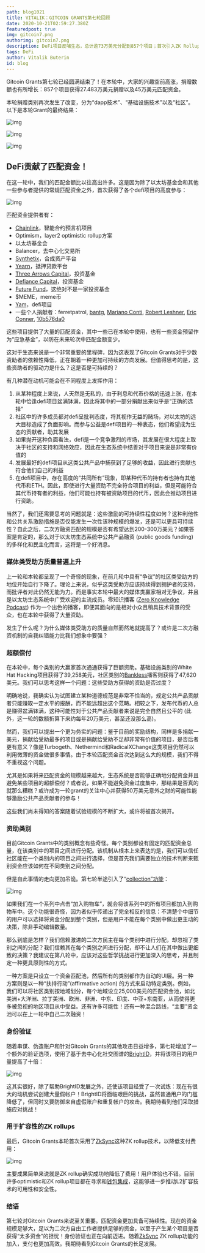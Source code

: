 ```yaml
---
path: blog1021
title: VITALIK：GITCOIN GRANTS第七轮回顾
date: 2020-10-21T02:59:27.380Z
featuredpost: true
img: gitcoin7.png
authorimg: gitcoin7.png
description: DeFi项目反哺生态，总计逾73万美元分配到857个项目；首次引入ZK Rollup降低手续费
tags: DeFi
author: Vitalik Buterin
id: blog
---
```

Gitcoin Grants第七轮已经圆满结束了！在本轮中，大家的兴趣空前高涨，捐赠数额也有所增长：857个项目获得27.483万美元捐赠以及45万美元匹配资金。

本轮捐赠类别再次发生了改变，分为“dapp技术”、“基础设施技术”以及“社区”。以下是本轮Grant的最终结果：

![img](round7-1.png)



![img](round7-2.png)



![img](round7-3.png)



<h2>DeFi贡献了匹配资金！</h2>

在这一轮中，我们的匹配金额比以往高出许多。这是因为除了以太坊基金会和其他一些参与者提供的常规匹配资金之外，首次获得了各个defi项目的高度参与：



![img](round7-4.png)



匹配资金提供者有：

- [Chainlink](https://chain.link/)，智能合约预言机项目
- Optimism，layer2 optimistic rollup方案
- 以太坊基金会
- Balancer，去中心化交易所
- [Synthetix](https://synthetix.io/)，合成资产平台
- [Yearn](https://yearn.finance/)，抵押贷款平台
- [Three Arrows Capital](https://www.threearrowscap.com/about-us/)，投资基金
- [Defiance Capital](https://twitter.com/defiancecapital)，投资基金
- [Future Fund](https://twitter.com/future_fund_)，这绝对不是一家投资基金
- $MEME，meme币
- [Yam](https://yam.finance/)，defi项目
- 一些个人捐献者：ferretpatrol, [bantg](https://twitter.com/bantg/), [Mariano Conti](https://twitter.com/nanexcool/), [Robert Leshner](https://twitter.com/rleshner/), [Eric Conner](https://vitalik.ca/general/2020/10/18/twitter.com/econoar/), [10b576da0](https://twitter.com/10b57e6da0)

这些项目提供了大量的匹配资金，其中一些已在本轮中使用，也有一些资金预留作为“应急基金”，以防在未来轮次中匹配金额变少。

这对于生态来说是一个非常重要的里程碑，因为这表现了Gitcoin Grants对于少数资助者的依赖性降低，正在朝着一种更加可持续的方向发展。但值得思考的是，这些资助者的驱动力是什么？这是否是可持续的？

有几种潜在动机可能会在不同程度上发挥作用：

1. 从某种程度上来说，人天然是无私的，由于利息和代币价格的迅速上涨，在本轮中恰逢defi项目盆满钵满，因此将其中的一部分捐献出来似乎是“正确的选择”
2. 社区中的许多成员都对defi呈批判态度，将其视作无益的赌场，对以太坊的远大目标造成了负面影响。而参与公益是defi项目的一种表态，他们希望成为生态的贡献者，助其发展
3. 如果抛开这种负面看法，defi是一个竞争激烈的市场，其发展在很大程度上取决于社区的支持和网络效应，因此在生态系统中结善对于项目来说是非常有价值的
4. 发展最好的defi项目从这类公共产品中捕获到了足够的收益，因此进行贡献也符合他们自己的利益
5. 在defi项目中，存在高度的“共同所有”现象，即某种代币的持有者也持有其他代币和ETH。因此，即使进行大量资助不完全符合项目的利益，但是可能符合其代币持有者的利益，他们可能也持有被资助项目的代币，因此会推动项目进行资助。

当然了，我们还需要思考的问题就是：这些激励的可持续性程度如何？这种利他性和公共关系激励措施是否仅能发生一次性该种规模的爆发，还是可以更具可持续性？自此之后，二次方融资匹配的规模是否有希望达到200-300万美元？如果答案是肯定的，那么对于以太坊生态系统中公共产品融资 (public goods funding) 的多样化和民主化而言，这将是一个好消息。

### 媒体类受助方质量普遍上升

上一轮和本轮都呈现了一个奇怪的现象，在前几轮中具有“争议”的社区类受助方的地位开始自行下降了。理论上来说，似乎这类受助方应该持续得到拥护者的支持，而批评者对此仍然无能为力。而是事实本轮中最大的媒体类赢家相对无争议，并且是以太坊生态系统中广受欢迎的主流成员。零知识播客 ([Zero Knowledge Podcast](https://www.zeroknowledge.fm/)) 作为一个出色的播客，即便其面向的是相对小众且稍具技术背景的受众，也在本轮中获得了大量资助。

发生了什么呢？为什么媒体类受助方的质量自然而然地就提高了？或许是二次方融资机制的自我纠错能力比我们想象中要强？

### 超额偿付

在本轮中，每个类别的大赢家首次通通获得了巨额资助。基础设施类别的White Hat Hacking项目获得了39,258美元，社区类别的[Bankless](http://podcast.banklesshq.com/)播客则获得了47,620美元。我们可以思考这样一个问题：这些受助方获得的资助是否过度？

明确地说，我确实认为试图建立某种道德规范是非常不恰当的，规定公共产品贡献者只能赚取一定水平的报酬，而不能远超出这个范畴。相较之下，发布代币的人总是赚得盆满钵满，这种可能性对于公共产品贡献者来说是完全自然且公平的 (此外，这一轮的数额折算下来约每年20万美元，甚至还没那么高)。

然而，我们可以提出一个更为务实的问题：鉴于目前的奖励结构，同样是多捐献一美元，捐献给受助最多的项目或是捐献给受助不足却非常有价值的项目，是否后者更有意义？像是Turbogeth、Nethermind和RadicalXChange这类项目仍然可以利用微薄的资金做很多事情。由于本轮匹配资金首次达到这么大的规模，我们不得不重视这个问题。

尤其是如果将来匹配资金的规模越来越大，生态系统是否能够正确地分配资金并且避免某些项目的超额偿付？或者说，如果不能避免资金过度集中，那结果是否真的就那么糟糕？或许成为一轮grant的关注中心并获得50万美元意外之财的可能性能够激励公共产品贡献者的参与！

这些我们尚未得知的答案随着试验规模的不断扩大，或许将被首次揭开。

### 资助类别

目前Gitcoin Grants中的类别概念有些奇怪。每个类别都设有固定的匹配资金总量，在该类别中的项目之间进行分配。该机制从根本上来表达的是，我们可以信任社区能在一个类别内的项目之间进行选择，但是首先我们需要独立的技术判断来甄别资金应该如何在不同类别之间分配。

但是自此事情的走向更加吊诡。第七轮半途引入了“[collection”功能](https://gitcoin.co/grants/collections)：



![img](round7-5.png)





如果我们在一个系列中点击“加入购物车”，就会将该系列中的所有项目都加入到购物车中。这个功能很奇怪，因为者似乎传递出了完全相反的信息：不清楚个中细节的用户可以选择将资金分配到整个类别，但是用户不能在每个类别中做出更主动的决策，除非手动编辑数量。

那么到底是怎样？我们信赖激进的二次方民主在每个类别中进行分配，却忽视了类别之间的分配？我们信赖其在每个类别之间进行分配，却不让人们在其中做出更细致的决策？我建议在第八轮中，应该对这些哲学挑战进行更加深入的思考，并且制定一种更具原则性的方式。

一种方案是只设立一个资金匹配池，然后所有的类别都作为自动的UI层。另一种方案则是以一种“扶持行动”(affirmative action) 的方式来启动特定类别。例如，我们可以将社区类别按地域划分，每个地域设立25,000美元的匹配资金池，如北美洲+大洋洲、拉丁美洲、欧洲、非洲、中东、印度、中亚+东南亚，从而使得更多被忽视的地区项目从中受益。还有许多可能性！还有一种混合路线，“主要”资金池可以在上一轮中自己二次融资！



### 身份验证

随着串谋、伪造账户和针对Gitcoin Grants的其他攻击日益增多，第七轮增加了一个额外的验证选项，使用了基于去中心化社交图谱的[BrightID](https://www.brightid.org/)，并将该项目的用户量提高了十倍：

![img](round7-6.jpg)

这其实很好，除了帮助BrightID发展之外，还使该项目经受了一次试炼：现在有很大的动机尝试创建大量假帐户！BrightID将面临艰巨的挑战，虽然普通用户的门槛降低了，但同时又要防御来自虚假账户和重复帐户的攻击。我期待看到他们采取措施应对挑战！

### 用于扩容性的ZK rollups

最后，Gitcoin Grants本轮首次采用了[ZkSync](https://wallet.zksync.io/)这种ZK rollup技术，以降低支付费用：

![img](round7-7.png)

主要成果简单来说就是ZK rollup确实成功地降低了费用！用户体验也不错。目前许多optimistic和ZK rollup项目都在寻求和[钱包集成](https://www.theblockcrypto.com/linked/80744/coinbase-wallet-optimisms-layer-2-rollup)，这能够进一步推动L2扩容技术的可用性和安全性。



### 结语

第七轮对Gitcoin Grants来说至关重要。匹配资金更加具备可持续性。现在的资金规模足够大，足以为二次方自由工作者提供足够的资金，以至于产生某个项目是否获得“太多资金”的担忧！身份验证也正在向前迈进。随着[ZkSync](https://wallet.zksync.io/) ZK rollup功能的加入，支付也更加高效。我期待看到Gitcoin Grants的长足发展。